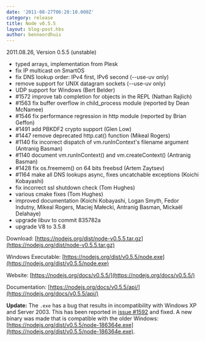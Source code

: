 ```yaml
---
date: '2011-08-27T06:20:10.000Z'
category: release
title: Node v0.5.5
layout: blog-post.hbs
author: bennoordhuis
---
```


2011.08.26, Version 0.5.5 (unstable)

- typed arrays, implementation from Plesk
- fix IP multicast on SmartOS
- fix DNS lookup order: IPv4 first, IPv6 second (--use-uv only)
- remove support for UNIX datagram sockets (--use-uv only)
- UDP support for Windows (Bert Belder)
- #1572 improve tab completion for objects in the REPL (Nathan Rajlich)
- #1563 fix buffer overflow in child_process module (reported by Dean McNamee)
- #1546 fix performance regression in http module (reported by Brian Geffon)
- #1491 add PBKDF2 crypto support (Glen Low)
- #1447 remove deprecated http.cat() function (Mikeal Rogers)
- #1140 fix incorrect dispatch of vm.runInContext's filename argument (Antranig Basman)
- #1140 document vm.runInContext() and vm.createContext() (Antranig Basman)
- #1428 fix os.freemem() on 64 bits freebsd (Artem Zaytsev)
- #1164 make all DNS lookups async, fixes uncatchable exceptions (Koichi Kobayashi)
- fix incorrect ssl shutdown check (Tom Hughes)
- various cmake fixes (Tom Hughes)
- improved documentation (Koichi Kobayashi, Logan Smyth, Fedor Indutny, Mikeal Rogers, Maciej Małecki, Antranig Basman, Mickaël Delahaye)
- upgrade libuv to commit 835782a
- upgrade V8 to 3.5.8

Download: [https://nodejs.org/dist/node-v0.5.5.tar.gz](https://nodejs.org/dist/node-v0.5.5.tar.gz)

Windows Executable: [https://nodejs.org/dist/v0.5.5/node.exe](https://nodejs.org/dist/v0.5.5/node.exe)

Website: [https://nodejs.org/docs/v0.5.5/](https://nodejs.org/docs/v0.5.5/)

Documentation: [https://nodejs.org/docs/v0.5.5/api/](https://nodejs.org/docs/v0.5.5/api/)

**Update:** The `.exe` has a bug that results in incompatibility with Windows XP and Server 2003. This has been reported in [issue #1592](https://github.com/joyent/node/issues/1592) and fixed. A new binary was made that is compatible with the older Windows: [https://nodejs.org/dist/v0.5.5/node-186364e.exe](https://nodejs.org/dist/v0.5.5/node-186364e.exe).
